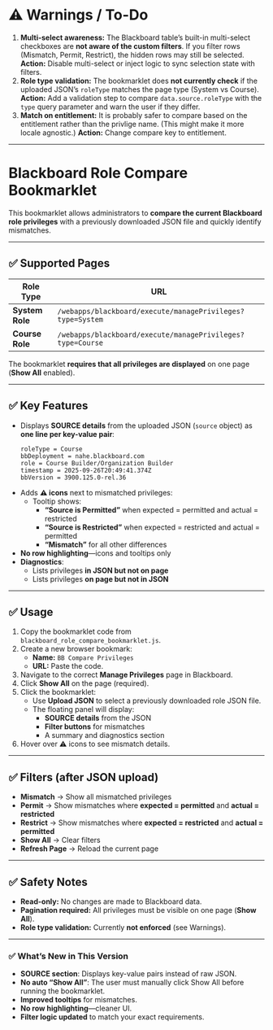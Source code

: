 # ⚠️ Warnings / To-Do
1. **Multi-select awareness:** The Blackboard table’s built-in multi-select checkboxes are **not aware of the custom filters**. If you filter rows (Mismatch, Permit, Restrict), the hidden rows may still be selected.  
   **Action:** Disable multi-select or inject logic to sync selection state with filters.
2. **Role type validation:** The bookmarklet does **not currently check** if the uploaded JSON’s `roleType` matches the page type (System vs Course).  
   **Action:** Add a validation step to compare `data.source.roleType` with the `type` query parameter and warn the user if they differ.
3. **Match on entitlement:** It is probably safer to compare based on the entitlement rather than the privlige name.  (This might make it more locale agnostic.)
   **Action:** Change compare key to entitlement.  

---

# Blackboard Role Compare Bookmarklet

This bookmarklet allows administrators to **compare the current Blackboard role privileges** with a previously downloaded JSON file and quickly identify mismatches.

---

## ✅ Supported Pages

| Role Type       | URL |
|-----------------|-----|
| **System Role** | `/webapps/blackboard/execute/managePrivileges?type=System` |
| **Course Role** | `/webapps/blackboard/execute/managePrivileges?type=Course` |

The bookmarklet **requires that all privileges are displayed** on one page (**Show All** enabled).

---

## ✅ Key Features

- Displays **SOURCE details** from the uploaded JSON (`source` object) as **one line per key-value pair**:
  ```
  roleType = Course
  bbDeployment = nahe.blackboard.com
  role = Course Builder/Organization Builder
  timestamp = 2025-09-26T20:49:41.374Z
  bbVersion = 3900.125.0-rel.36
  ```
- Adds **⚠ icons** next to mismatched privileges:
  - Tooltip shows:
    - **“Source is Permitted”** when expected = permitted and actual = restricted
    - **“Source is Restricted”** when expected = restricted and actual = permitted
    - **“Mismatch”** for all other differences
- **No row highlighting**—icons and tooltips only
- **Diagnostics**:
  - Lists privileges **in JSON but not on page**
  - Lists privileges **on page but not in JSON**

---

## ✅ Usage

1. Copy the bookmarklet code from `blackboard_role_compare_bookmarklet.js`.
2. Create a new browser bookmark:
   - **Name:** `BB Compare Privileges`
   - **URL:** Paste the code.
3. Navigate to the correct **Manage Privileges** page in Blackboard.
4. Click **Show All** on the page (required).
5. Click the bookmarklet:
   - Use **Upload JSON** to select a previously downloaded role JSON file.
   - The floating panel will display:
     - **SOURCE details** from the JSON
     - **Filter buttons** for mismatches
     - A summary and diagnostics section
6. Hover over ⚠ icons to see mismatch details.

---

## ✅ Filters (after JSON upload)

- **Mismatch** → Show all mismatched privileges
- **Permit** → Show mismatches where **expected = permitted** and **actual = restricted**
- **Restrict** → Show mismatches where **expected = restricted** and **actual = permitted**
- **Show All** → Clear filters
- **Refresh Page** → Reload the current page

---

## ✅ Safety Notes

- **Read-only:** No changes are made to Blackboard data.
- **Pagination required:** All privileges must be visible on one page (**Show All**).
- **Role type validation:** Currently **not enforced** (see Warnings).

---

### ✅ What’s New in This Version
- **SOURCE section**: Displays key-value pairs instead of raw JSON.
- **No auto “Show All”**: The user must manually click Show All before running the bookmarklet.
- **Improved tooltips** for mismatches.
- **No row highlighting**—cleaner UI.
- **Filter logic updated** to match your exact requirements.
